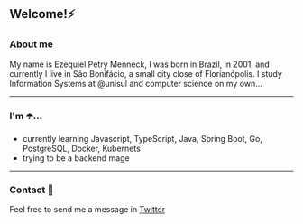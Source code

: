 <h2>Welcome!⚡</h2>

### About me

My name is Ezequiel Petry Menneck, I was born in Brazil, in 2001, and currently I live in São Bonifácio, a small city close of Florianópolis. I study Information Systems at @unisul and computer science on my own...

***

### I'm ☂️...

- currently learning Javascript, TypeScript, Java, Spring Boot, Go, PostgreSQL, Docker, Kubernets
- trying to be a backend mage

***

### Contact 💬

Feel free to send me a message in [Twitter](https://twitter.com/_menneck)
